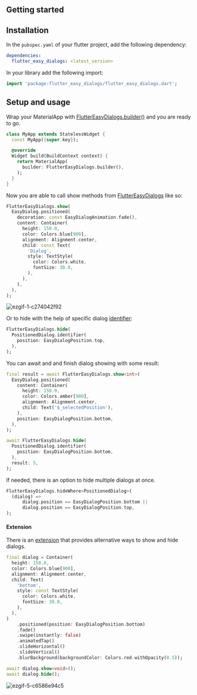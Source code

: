 ## Getting started
## Installation
In the `pubspec.yaml` of your flutter project, add the following dependency:

```yaml
dependencies:
  flutter_easy_dialogs: <latest_version>
```

In your library add the following import:

```dart
import 'package:flutter_easy_dialogs/flutter_easy_dialogs.dart';
```

## Setup and usage
 
Wrap your MaterialApp with [FlutterEasyDialogs.builder()](https://pub.dev/documentation/flutter_easy_dialogs/latest/flutter_easy_dialogs/FlutterEasyDialogs/builder-constant.html) and you are ready to go.

```dart
class MyApp extends StatelessWidget {
  const MyApp({super.key});

  @override
  Widget build(BuildContext context) {
    return MaterialApp(
      builder: FlutterEasyDialogs.builder(),
    );
  }
}
```

Now you are able to call show methods from [FlutterEasyDialogs](https://pub.dev/documentation/flutter_easy_dialogs/latest/flutter_easy_dialogs/FlutterEasyDialogs-class.html) like so:
```dart
FlutterEasyDialogs.show(
  EasyDialog.positioned(
    decoration: const EasyDialogAnimation.fade(),
    content: Container(
      height: 150.0,
      color: Colors.blue[900],
      alignment: Alignment.center,
      child: const Text(
        'Dialog',
        style: TextStyle(
          color: Colors.white,
          fontSize: 30.0,
        ),
      ),
    ),
  ),
);
```

![ezgif-1-c274042f92](https://github.com/feduke-nukem/flutter_easy_dialogs/assets/72284940/2d632324-cb62-40b2-a757-bd9e96b8af4e)

Or to hide with the help of specific dialog [identifier](https://pub.dev/documentation/flutter_easy_dialogs/latest/flutter_easy_dialogs/EasyDialogIdentifier-class.html):

```dart
FlutterEasyDialogs.hide(
  PositionedDialog.identifier(
    position: EasyDialogPosition.top,
  ),
);
```

You can await and and finish dialog showing with some result:

```dart
final result = await FlutterEasyDialogs.show<int>(
  EasyDialog.positioned(
    content: Container(
      height: 150.0,
      color: Colors.amber[900],
      alignment: Alignment.center,
      child: Text('$_selectedPosition'),
    ),
    position: EasyDialogPosition.bottom,
  ),
);

await FlutterEasyDialogs.hide(
  PositionedDialog.identifier(
    position: EasyDialogPosition.bottom,
  ),
  result: 5,
);
```

If needed, there is an option to hide multiple dialogs at once.

```dart
FlutterEasyDialogs.hideWhere<PositionedDialog>(
  (dialog) =>
      dialog.position == EasyDialogPosition.bottom ||
      dialog.position == EasyDialogPosition.top,
);
```

#### Extension

There is an [extension](https://pub.dev/documentation/flutter_easy_dialogs/latest/flutter_easy_dialogs/EasyDialogsX.html) that provides alternative ways to show and hide dialogs.

```dart
final dialog = Container(
  height: 150.0,
  color: Colors.blue[900],
  alignment: Alignment.center,
  child: Text(
    'bottom',
    style: const TextStyle(
      color: Colors.white,
      fontSize: 30.0,
    ),
  ),
)
    .positioned(position: EasyDialogPosition.bottom)
    .fade()
    .swipe(instantly: false)
    .animatedTap()
    .slideHorizontal()
    .slideVertical()
    .blurBackground(backgroundColor: Colors.red.withOpacity(0.5));

await dialog.show<void>();
await dialog.hide();
```

![ezgif-5-c6586e94c5](https://github.com/feduke-nukem/flutter_easy_dialogs/assets/72284940/5969da40-0d3f-4cb0-8aa3-e166bbe11b6d)

